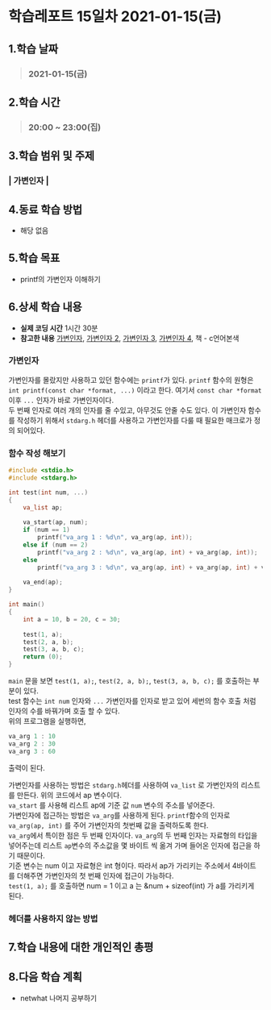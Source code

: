 # 학습레포트 15일차 2021-01-15(금)
## 1.학습 날짜
> ### 2021-01-15(금)

## 2.학습 시간
> ### 20:00 ~ 23:00(집)

## 3.학습 범위 및 주제
### | 가변인자 |

## 4.동료 학습 방법
- 해당 없음

## 5.학습 목표
- printf의 가변인자 이해하기

## 6.상세 학습 내용
- **실제 코딩 시간** 1시간 30분
- **참고한 내용** [가변인자](https://woo-dev.tistory.com/53), [가변인자 2](https://m.blog.naver.com/PostView.nhn?blogId=tipsware&logNo=221354044966&proxyReferer=https:%2F%2Fwww.google.co.jp%2F), [가변인자 3](https://dojang.io/mod/page/view.php?id=577), [가변인자 4](https://qiita.com/kurasho/items/1f6e04ab98d70b582ab7), 책 - c언어본색

### 가변인자
가변인자를 몰랐지만 사용하고 있던 함수에는 `printf`가 있다. `printf` 함수의 원형은
`int printf(const char *format, ...)` 이라고 한다. 여기서 `const char *format` 이후 `...` 인자가 바로 가변인자이다.\
두 번째 인자로 여러 개의 인자를 줄 수있고, 아무것도 안줄 수도 있다. 이 가변인자 함수를 작성하기 위해서 `stdarg.h` 헤더를 사용하고 가변인자를 다룰 때 필요한 매크로가 정의 되어있다.

### 함수 작성 해보기
```c
#include <stdio.h>
#include <stdarg.h>

int test(int num, ...)
{
    va_list ap;
    
    va_start(ap, num);
    if (num == 1)
        printf("va_arg 1 : %d\n", va_arg(ap, int));
    else if (num == 2)
        printf("va_arg 2 : %d\n", va_arg(ap, int) + va_arg(ap, int));
    else
        printf("va_arg 3 : %d\n", va_arg(ap, int) + va_arg(ap, int) + va_arg(ap, int));
    
    va_end(ap);
}

int main()
{
    int a = 10, b = 20, c = 30;
    
    test(1, a);
    test(2, a, b);
    test(3, a, b, c);
    return (0);
}
```
`main` 문을 보면 `test(1, a);`, `test(2, a, b);`, `test(3, a, b, c);` 를 호출하는 부분이 있다.\
test 함수는 `int num` 인자와 `...` 가변인자를 인자로 받고 있어 세번의 함수 호출 처럼 인자의 수를 바꿔가며 호출 할 수 있다.\
위의 프로그램을 실행하면,
```c
va_arg 1 : 10
va_arg 2 : 30
va_arg 3 : 60
```
출력이 된다.

가변인자를 사용하는 방법은 `stdarg.h`헤더를 사용하여 `va_list` 로 가변인자의 리스트를 만든다. 위의 코드에서 ap 변수이다.\
`va_start` 를 사용해 리스트 ap에 기준 값 `num` 변수의 주소를 넣어준다.\
가변인자에 접근하는 방법은 `va_arg`를 사용하게 된다. `printf`함수의 인자로 `va_arg(ap, int)` 를 주어 가변인자의 첫번째 값을 출력하도록 한다.\
`va_arg`에서 특이한 점은 두 번째 인자이다. `va_arg`의 두 번째 인자는 자료형의 타입을 넣어주는데 리스트 `ap`변수의 주소값을 몇 바이트 씩 옮겨 가며 들어온 인자에 접근을 하기 때문이다.\
기준 변수는 num 이고 자료형은 int 형이다. 따라서 ap가 가리키는 주소에서 4바이트를 더해주면 가변인자의 첫 번째 인자에 접근이 가능하다.\
`test(1, a);` 를 호출하면 num = 1 이고 a 는 &num + sizeof(int) 가 a를 가리키게 된다.

### 헤더를 사용하지 않는 방법


## 7.학습 내용에 대한 개인적인 총평
## 8.다음 학습 계획
- netwhat 나머지 공부하기